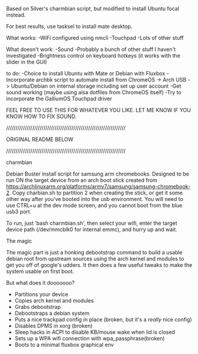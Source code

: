 Based on 5ilver's charmbian script, but modified to install Ubuntu focal instead.

For best results, use tasksel to install mate desktop.

What works:
-WiFi configured using nmcli
-Touchpad
-Lots of other stuff

What doesn't work:
-Sound
-Probably a bunch of other stuff I haven't investigated
-Brightness control on keyboard hotkeys (it works with the slider in the GUI)

to do: 
-Choice to install Ubuntu with Mate or Debian with Fluxbox
-Incorporate archbk script to automate install from ChromeOS -> Arch USB -> Ubuntu/Debian on internal storage including set up user account
-Get sound working (maybe using alsa dotfiles from ChromeOS itself)
-Try to incorporate the GalliumOS Touchpad driver


FEEL FREE TO USE THIS FOR WHATEVER YOU LIKE. LET ME KNOW IF YOU KNOW HOW TO FIX SOUND.

////////////////////////////////////////////////////////////////

ORIGINAL README BELOW

////////////////////////////////////////////////////////////////

charmbian

Debian Buster install script for samsung arm chromebooks. Designed to be run ON the target device from an arch boot stick created from https://archlinuxarm.org/platforms/armv7/samsung/samsung-chromebook-2. Copy charbian.sh to partition 2 when creating the stick, or get it some other way after you've booted into the usb environment. You will need to use CTRL+u at the dev mode screen, and you cannot boot from the blue usb3 port.

To run, just 'bash charmbian.sh', then select your wifi, enter the target device path (/dev/mmcblk0 for internal emmc), and hurry up and wait. 

The magic

The magic part is just a honking debootstrap command to build a usable debian root from upstream sources using the arch kernel and modules to get you off of google's udders. It then does a few useful tweaks to make the system usable on first boot.


But what does it dooooooo?

* Partitions your device
* Copies arch kernel and modules
* Grabs debootstrap
* Debootstraps a debian system
* Puts a nice trackpad config in place (broken, but it's a *really* nice config)
* Disables DPMS in xorg (broken)
* Sleep hacks in ACPI to disable KB/mouse wake when lid is closed
* Sets up a WPA wifi connection with wpa_passphrase(broken)
* Boots to a minimal fluxbox graphical env
